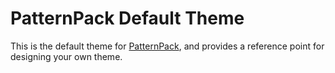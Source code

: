 # PatternPack Default Theme
This is the default theme for [PatternPack](https://github.com/patternpack/patternpack), and provides a reference point for designing your own theme.
